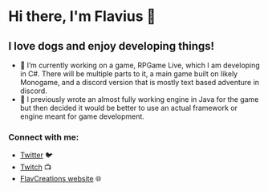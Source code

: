 # Hi there, I'm Flavius 👋

## I love dogs and enjoy developing things!
- 🔭 I’m currently working on a game, RPGame Live, which I am developing in C#. There will be multiple parts to it, a main game built on likely Monogame, and a discord version that is mostly text based adventure in discord.
- 🌱 I previously wrote an almost fully working engine in Java for the game but then decided it would be better to use an actual framework or engine meant for game development.

### Connect with me:

- [Twitter](http://twitter.com/flavcreations) :bird:
- [Twitch](http://twitch.tv/FlavCreations) 📺  
- [FlavCreations website](https://flavcreations.com) 🌐
